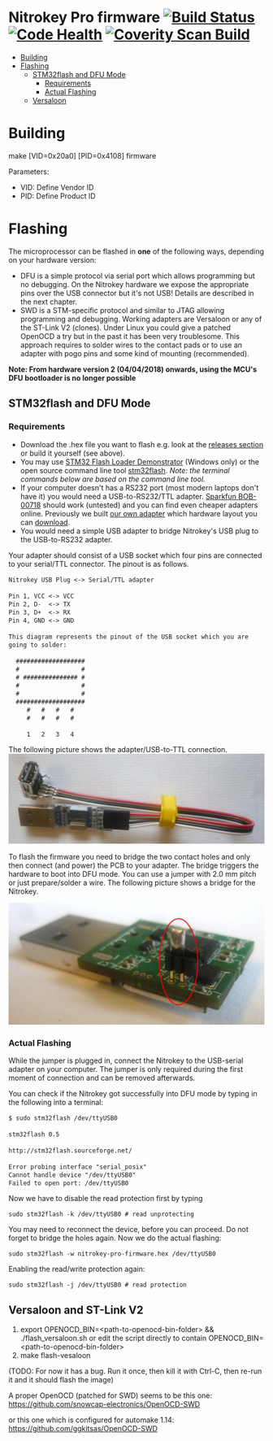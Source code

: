 Nitrokey Pro firmware [![Build Status](https://travis-ci.org/Nitrokey/nitrokey-pro-firmware.svg?branch=master)](https://travis-ci.org/Nitrokey/nitrokey-pro-firmware)  [![Code Health](https://landscape.io/github/Nitrokey/nitrokey-pro-firmware/master/landscape.svg?style=flat)](https://landscape.io/github/Nitrokey/nitrokey-pro-firmware/master) [![Coverity Scan Build](https://scan.coverity.com/projects/4745/badge.svg)](https://scan.coverity.com/projects/4745)
=====================

* [Building](#building)
* [Flashing](#flashing)
  * [STM32flash and DFU Mode](#stm32flash-and-dfu-mode)
    * [Requirements](#requirements)
    * [Actual Flashing](#actual-flashing)
  * [Versaloon](#versaloon)

# Building

make \[VID=0x20a0\] \[PID=0x4108\] firmware

Parameters:
* VID: Define Vendor ID
* PID: Define Product ID

# Flashing

The microprocessor can be flashed in **one** of the following ways, depending on your hardware version:
* DFU is a simple protocol via serial port which allows programming but no debugging. On the Nitrokey hardware we expose the appropriate pins over the USB connector but it's not USB! Details are described in the next chapter.
* SWD is a STM-specific protocol and similar to JTAG allowing programming and debugging. Working adapters are Versaloon or any of the ST-Link V2 (clones). Under Linux you could give a patched OpenOCD a try but in the past it has been very troublesome. This approach requires to solder wires to the contact pads or to use an adapter with pogo pins and some kind of mounting (recommended).

**Note: From hardware version 2 (04/04/2018) onwards, using the MCU's DFU bootloader is no longer possible**

## STM32flash and DFU Mode
### Requirements

* Download the .hex file you want to flash e.g. look at the [releases section](https://github.com/Nitrokey/nitrokey-pro-firmware/releases) or build it yourself (see above).
* You may use [STM32 Flash Loader Demonstrator](http://www.st.com/content/st_com/en/products/development-tools/software-development-tools/stm32-software-development-tools/stm32-programmers/flasher-stm32.html) (Windows only) or the open source command line tool [stm32flash](http://stm32flash.sourceforge.net). *Note: the terminal commands below are based on the command line tool.*
* If your computer doesn't has a RS232 port (most modern laptops don't have it) you would need a USB-to-RS232/TTL adapter. [Sparkfun BOB-00718](https://www.sparkfun.com/products/718) should work (untested) and you can find even cheaper adapters online. Previously we built [our own adapter](https://www.assembla.com/spaces/cryptostick/wiki/Crypto_Stick_Programmer) which hardware layout you can [download](https://www.assembla.com/spaces/cryptostick/subversion/source/HEAD/trunk/hardware/programmer%20for%20v1.2).
* You would need a simple USB adapter to bridge Nitrokey's USB plug to the USB-to-RS232 adapter.

Your adapter should consist of a USB socket which four pins are connected to your serial/TTL connector. The pinout is as follows.

```
Nitrokey USB Plug <-> Serial/TTL adapter

Pin 1, VCC <-> VCC
Pin 2, D-  <-> TX
Pin 3, D+  <-> RX
Pin 4, GND <-> GND

This diagram represents the pinout of the USB socket which you are going to solder:

  ################### 
  #                 # 
  # ############### # 
  #                 # 
  #                 # 
  ################### 
     #   #   #   #   
     #   #   #   #    

     1   2   3   4
```

The following picture shows the adapter/USB-to-TTL connection.
![USB-to-TTL adapter and USB socket](adapter.jpg?raw=true)

To flash the firmware you need to bridge the two contact holes and only then connect (and power) the PCB to your adapter. The bridge triggers the hardware to boot into DFU mode. You can use a jumper with 2.0 mm pitch or just prepare/solder a wire. The following picture shows a bridge for the Nitrokey.

![Nitrokey bridged with a jumper](connected_jumper.jpg?raw=true)

### Actual Flashing 

While the jumper is plugged in, connect the Nitrokey to the USB-serial adapter on your computer. The jumper is only required during the first moment of connection and can be removed afterwards.

You can check if the Nitrokey got successfully into DFU mode by typing in the following into a terminal:

```
$ sudo stm32flash /dev/ttyUSB0

stm32flash 0.5

http://stm32flash.sourceforge.net/

Error probing interface "serial_posix"
Cannot handle device "/dev/ttyUSB0"
Failed to open port: /dev/ttyUSB0
```

Now we have to disable the read protection first by typing

```
sudo stm32flash -k /dev/ttyUSB0 # read unprotecting
```

You may need to reconnect the device, before you can proceed. Do not forget to bridge the holes again. Now we do the actual flashing:

```
sudo stm32flash -w nitrokey-pro-firmware.hex /dev/ttyUSB0
```

Enabling the read/write protection again:

```
sudo stm32flash -j /dev/ttyUSB0 # read protection
```

## Versaloon and ST-Link V2
1. export OPENOCD_BIN=\<path-to-openocd-bin-folder\> && ./flash_versaloon.sh
   or edit the script directly to contain OPENOCD_BIN=\<path-to-openocd-bin-folder\>
2. make flash-vesaloon

(TODO: For now it has a bug. Run it once, then kill it with Ctrl-C, then re-run it and it should flash the image)

A proper OpenOCD (patched for SWD) seems to be this one:
https://github.com/snowcap-electronics/OpenOCD-SWD

or this one which is configured for automake 1.14:
https://github.com/ggkitsas/OpenOCD-SWD

